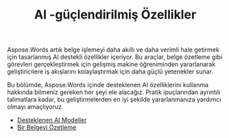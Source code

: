 ﻿---
title: AI -güçlendirilmiş Özellikler
second_title: Aspose.Words için Python via .NET
articleTitle: AI -güçlendirilmiş Özellikler
linktitle: AI -güçlendirilmiş Özellikler
type: docs
weight: 35
description: "Python için Aspose.Words, verimliliği artırmak için belge özetleme gibi AI destekli araçlar sunar. İpuçları ve ayrıntılı kılavuzlarla AI destekli özellikleri nasıl kullanacağınızı öğrenin."
url: /tr/python-net/ai-powered-features/
timestamp: 2024-11-26-12-00-00
---

Aspose.Words artık belge işlemeyi daha akıllı ve daha verimli hale getirmek için tasarlanmış AI destekli özellikler içeriyor. Bu araçlar, belge özetleme gibi görevleri gerçekleştirmek için gelişmiş makine öğreniminden yararlanarak geliştiricilere iş akışlarını kolaylaştırmak için daha güçlü yetenekler sunar.

Bu bölümde, Aspose.Words içinde desteklenen AI özelliklerini kullanma hakkında bilmeniz gereken her şeyi ele alacağız. Pratik ipuçlarından ayrıntılı talimatlara kadar, bu geliştirmelerden en iyi şekilde yararlanmanıza yardımcı olmayı amaçlıyoruz.

* [Desteklenen AI Modeller](/words/python-net/supported-ai-models/)
* [Bir Belgeyi Özetleme](/words/python-net/summarize-a-document/)
